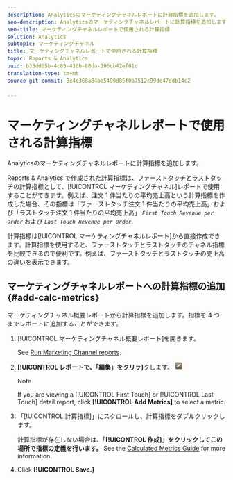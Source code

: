 ```yaml
---
description: Analyticsのマーケティングチャネルレポートに計算指標を追加します。
seo-description: Analyticsのマーケティングチャネルレポートに計算指標を追加します。
seo-title: マーケティングチャネルレポートで使用される計算指標
solution: Analytics
subtopic: マーケティングチャネル
title: マーケティングチャネルレポートで使用される計算指標
topic: Reports & Analytics
uuid: b33dd05b-4c85-436b-88da-396cb42ef01c
translation-type: tm+mt
source-git-commit: 8c4c368a84ba5499d85f0b7512c99de47ddb14c2

---
```



# マーケティングチャネルレポートで使用される計算指標

Analyticsのマーケティングチャネルレポートに計算指標を追加します。

Reports &amp; Analytics で作成された計算指標は、ファーストタッチとラストタッチの計算指標として、[!UICONTROL マーケティングチャネル]レポートで使用することができます。例えば、注文 1 件当たりの平均売上高という計算指標を作成した場合、その指標は「ファーストタッチ注文 1 件当たりの平均売上高」および「ラストタッチ注文 1 件当たりの平均売上高」 *`First Touch Revenue per Order`* および *`Last Touch Revenue per Order`*.

計算指標は[!UICONTROL マーケティングチャネルレポート]から直接作成できます。計算指標を使用すると、ファーストタッチとラストタッチのチャネル指標を比較できるので便利です。例えば、ファーストタッチとラストタッチの売上高の違いを表示できます。

## マーケティングチャネルレポートへの計算指標の追加 {#add-calc-metrics}

マーケティングチャネル概要レポートから計算指標を追加します。指標を 4 つまでレポートに追加することができます。

1. [!UICONTROL マーケティングチャネル概要レポート]を開きます。

   See [Run Marketing Channel reports](/help/components/c-marketing-channels/t-reports-sc.md).

1. **[!UICONTROL レポートで、「編集」をクリッ]**&#x200B;クします。 ![](assets/metric_edit_icon.png)

   >[!NOTE]
   >
   >If you are viewing a [!UICONTROL First Touch] or [!UICONTROL Last Touch] detail report, click **[!UICONTROL Add Metrics]** to select a metric.

1. 「[!UICONTROL 計算指標]」にスクロールし、計算指標をダブルクリックします。

   計算指標が存在しない場合は、「**[!UICONTROL 作成]」をクリックしてこの場所で指標の定義を行います。** See the [Calculated Metrics Guide](https://marketing.adobe.com/resources/help/en_US/analytics/calcmetrics/) for more information.
1. Click **[!UICONTROL Save.]**
